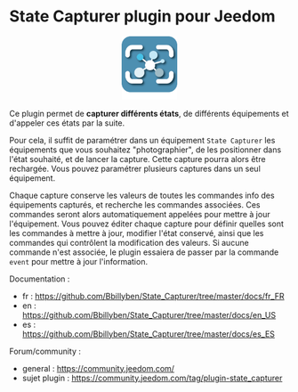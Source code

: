 # State Capturer plugin pour Jeedom

<p align="center">
  <img width="100" src="/plugin_info/State_Capturer_icon.png">
</p>

Ce plugin permet de <b>capturer différents états</b>, de différents équipements et d'appeler ces états par la suite. 

Pour cela, il suffit de paramétrer dans un équipement `State Capturer` les équipements que vous souhaitez "photographier", de les positionner dans l'état souhaité, et de lancer la capture. Cette capture pourra alors être rechargée. Vous pouvez paramétrer plusieurs captures dans un seul équipement. 

Chaque capture conserve les valeurs de toutes les commandes info des équipements capturés, et recherche les commandes associées. Ces commandes seront alors automatiquement appelées pour mettre à jour l'équipement. 
Vous pouvez éditer chaque capture pour définir quelles sont les commandes à mettre à jour, modifier l'état conservé, ainsi que les commandes qui contrôlent la modification des valeurs. Si aucune commande n'est associée, le plugin essaiera de passer par la commande `event` pour mettre à jour l'information.



Documentation :
  * fr : https://github.com/Bbillyben/State_Capturer/tree/master/docs/fr_FR
  * en : https://github.com/Bbillyben/State_Capturer/tree/master/docs/en_US
  * es : https://github.com/Bbillyben/State_Capturer/tree/master/docs/es_ES


Forum/community : 
  * general : https://community.jeedom.com/
  * sujet plugin : https://community.jeedom.com/tag/plugin-state_capturer
 
 
